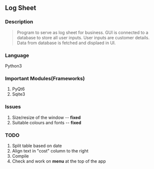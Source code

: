 ## Log Sheet

### Description
> Program to serve as log sheet for business.
GUI is connected to a database to store all user inputs.
User inputs are customer details.
Data from database is fetched and displaed in UI.

### Language
Python3 

### Important Modules(Frameworks)
1. PyQt6
2. Sqite3 

### Issues
1. Size/resize of the window -- **fixed**
2. Suitable colours and fonts -- **fixed**

### TODO
1. Split table based on date
2. Align text in "cost" column to the right
3. Compile
4. Check and work on **menu** at the top of the app



